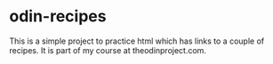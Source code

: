# odin-recipes
This is a simple project to practice html which has links to a couple of recipes. It is part of my course at theodinproject.com. 
